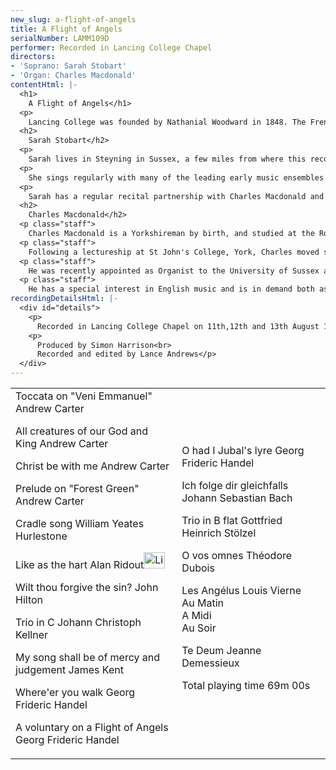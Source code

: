 ```yaml
---
new_slug: a-flight-of-angels
title: A Flight of Angels
serialNumber: LAMM109D
performer: Recorded in Lancing College Chapel
directors:
- 'Soprano: Sarah Stobart'
- 'Organ: Charles Macdonald'
contentHtml: |-
  <h1>
    A Flight of Angels</h1>
  <p>
    Lancing College was founded by Nathanial Woodward in 1848. The French Gothic chapel in which this recording was made towers over the Adur valley. It guards the port of Shoreham and is dedicated to the saints Mary and Nicolas after the town's ancient churches. Many will know it as a landmark from the coast road, railway, South Downs Way or even Shoreham's increasingly busy airport which attempted to feature (without success) in this recording. Follow the Adur inland or the South Downs to East or West and the legend and the antiquity which drew composers such as John Ireland and Sir Arnold Bax to the county provides rich experience. The sequence of pieces on this disc is a spiritual pilgrimage and a celebration of 150 years of the college.</p>
  <h2>
    Sarah Stobart</h2>
  <p>
    Sarah lives in Steyning in Sussex, a few miles from where this recording was made. On graduating from the Birmingham School of Music, where she studied with Pamela Cook, she undertook further studies in London with Jessica Cash and has since gained a considerable reputation as an oratorio soloist and recitalist, performing throughout the United Kingdom.</p>
  <p>
    She sings regularly with many of the leading early music ensembles and has broadcast and recorded with the Hilliard Ensemble, the Taverner Consort and Choir and the Choir of the Enlightenment. With these and other groups she has appeared at numerous festivals in the United Kingdom and Europe, including Edinburgh, Bath, Paris, Ravenna, Beaune and Zurich, as well as the BBC Proms.</p>
  <p>
    Sarah has a regular recital partnership with Charles Macdonald and is a member of a number of small ensembles. She also partners her sister, Carolyn Chadwick, in the soprano duo Cara Sorella.</p>
  <h2>
    Charles Macdonald</h2>
  <p class="staff">
    Charles Macdonald is a Yorkshireman by birth, and studied at the Royal Manchester College of Music before becoming organ scholar and a Deputy Organist at York Minster under Dr Francis Jackson.</p>
  <p class="staff">
    Following a lectureship at St John's College, York, Charles moved south, becoming Organist and Librarian at Cranleigh School. Since moving to Sussex he has been sometime director of the Brighton Consort, and at St Andrew's Collegiate Church in Steyning.</p>
  <p class="staff">
    He was recently appointed as Organist to the University of Sussex and owns "Macdonald Music Service" in Steyning, a leading music retailer serving the South East of England, specialising in organ and choral music publications.</p>
  <p class="staff">
    He has a special interest in English music and is in demand both as a recitalist and accompanist.</p>
recordingDetailsHtml: |-
  <div id="details">
    <p>
      Recorded in Lancing College Chapel on 11th,12th and 13th August 1998</p>
    <p>
      Produced by Simon Harrison<br>
      Recorded and edited by Lance Andrews</p>
  </div>
---
```


<table class="tracktable">
  <tbody>
    <tr>
      <td class="column1">
        Toccata on "Veni Emmanuel" <span class="composer">Andrew Carter</span>
        <p>
          All creatures of our God and King <span class="composer"> Andrew Carter</span></p>
        <p>
          Christ be with me<span class="composer"> Andrew Carter</span></p>
        <p>
          Prelude on "Forest Green" <span class="composer">Andrew Carter</span></p>
        <p>
          Cradle song <span class="composer">William Yeates Hurlestone</span></p>
        <p>
          Like as the hart <span class="composer">Alan Ridout</span><a href="cliplinks/flight.ram"><img alt="Listen to this track" src="/web/20160702062256im_/http://www.lammas.co.uk/files/files/mobileplugin/180x180/47790a0917f8459f5d041f2791e4566b.gif" style="width: 34px; height: 26px;"></a></p>
        <p>
          Wilt thou forgive the sin?<span class="composer"> John Hilton</span></p>
        <p>
          Trio in C <span class="composer">Johann Christoph Kellner</span></p>
        <p>
          My song shall be of mercy and judgement <span class="composer">James Kent</span></p>
        <p>
          Where'er you walk <span class="composer">Georg Frideric Handel </span></p>
        <p>
          A voluntary on a Flight of Angels<span class="composer"> Georg Frideric Handel</span></p>
      </td>
      <td class="column2">
        O had I Jubal's lyre <span class="composer">Georg Frideric Handel</span>
        <p>
          Ich folge dir gleichfalls<span class="composer"> Johann Sebastian Bach</span></p>
        <p>
          Trio in B flat <span class="composer">Gottfried Heinrich Stölzel</span></p>
        <p>
          O vos omnes <span class="composer">Théodore Dubois</span></p>
        <p>
          Les Angélus <span class="composer">Louis Vierne</span><br>
          Au Matin<br>
          A Midi<br>
          Au Soir</p>
        <p>
          Te Deum <span class="composer">Jeanne Demessieux</span></p>
        <p>
          <span id="playingtime">Total playing time 69m 00s</span></p>
      </td>
    </tr>
  </tbody>
</table>
